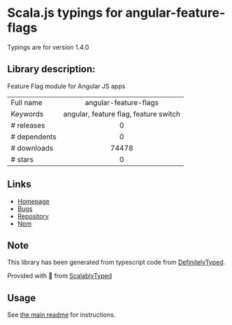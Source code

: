 
# Scala.js typings for angular-feature-flags

Typings are for version 1.4.0

## Library description:
Feature Flag module for Angular JS apps

|                    |                 |
| ------------------ | :-------------: |
| Full name          | angular-feature-flags |
| Keywords           | angular, feature flag, feature switch |
| # releases         | 0 |
| # dependents       | 0 |
| # downloads        | 74478 |
| # stars            | 0 |

## Links
- [Homepage](https://github.com/mjt01/angular-feature-flags)
- [Bugs](https://github.com/mjt01/angular-feature-flags/issues)
- [Repository](https://github.com/mjt01/angular-feature-flags)
- [Npm](https://www.npmjs.com/package/angular-feature-flags)
    


## Note
This library has been generated from typescript code from [DefinitelyTyped](https://definitelytyped.org).

Provided with :purple_heart: from [ScalablyTyped](https://github.com/oyvindberg/ScalablyTyped)

## Usage
See [the main readme](../../readme.md) for instructions.


